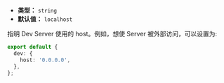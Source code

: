 - **类型：** `string`
- **默认值：** `localhost`

指明 Dev Server 使用的 host。例如，想使 Server 被外部访问，可以设置为:

```ts
export default {
  dev: {
    host: '0.0.0.0',
  },
};
```
